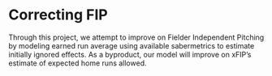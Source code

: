 # Correcting FIP

Through this project, we attempt to improve on Fielder Independent Pitching by modeling earned run average using available sabermetrics to estimate initially ignored effects. As a byproduct, our model will improve on xFIP’s estimate of expected home runs allowed.
